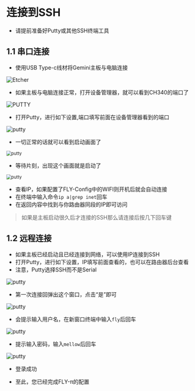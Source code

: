 

# 连接到SSH

* 请提前准备好Putty或其他SSH终端工具

## 1.1 串口连接

* 使用USB Type-c线材将Gemini主板与电脑连接

![Etcher](../../images/system/ssh1.png ":no-zoom")

* 如果主板与电脑连接正常，打开设备管理器，就可以看到CH340的端口了

![PUTTY](../../images/system/ssh2.png ":no-zooom")

* 打开Putty，进行如下设置,端口填写前面在设备管理器看到的端口

![putty](../../images/system/ssh3.png ":no-zooom")

* 一切正常的话就可以看到启动画面了

<img src="../../images/system/ssh4.png" alt="putty" title=":no-zooom" style="zoom:80%;" />

* 等待片刻，出现这个画面就是启动了

<img src="../../images/system/ssh5.png" alt="putty" title=":no-zooom" style="zoom:80%;" />

* 查看IP，如果配置了FLY-Config中的WIFI则开机后就会自动连接
* 在终端中输入命令```ip a|grep inet```回车
* 在返回内容中找到与你路由器同段的IP即可访问

> 如果是主板启动很久后才连接的SSH那么请连接后按几下回车键

## 1.2 远程连接

* 如果主板已经启动且已经连接到网络，可以使用IP连接到SSH
* 打开Putty，进行如下设置，IP填写前面查看的，也可以在路由器后台查看
* 注意，Putty选择SSH而不是Serial

![putty](../../images/system/ssh6.png ":no-zooom")

* 第一次连接回弹出这个窗口，点击“是”即可

![putty](../../images/system/ssh7.png ":no-zooom")

* 会提示输入用户名，在新窗口终端中输入```fly```后回车

![putty](../../images/system/ssh8.png ":no-zooom")

* 提示输入密码，输入```mellow```后回车

![putty](../../images/system/ssh9.png ":no-zooom")

* 登录成功

* 至此，您已经完成FLY-π的配置

